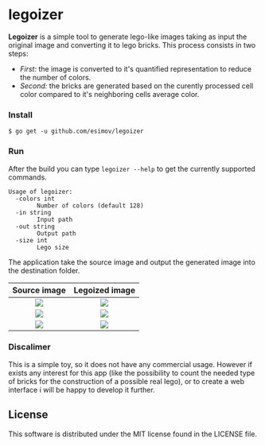 # legoizer

**Legoizer** is a simple tool to generate lego-like images taking as input the original image and converting it to lego bricks. This process consists in two steps: 
* *_First_:* the image is converted to it's quantified representation to reduce the number of colors. 
* *_Second_:* the bricks are generated based on the curently processed cell color compared to it's neighboring cells average color.

### Install

`$ go get -u github.com/esimov/legoizer`

### Run

After the build you can type `legoizer --help` to get the currently supported commands.

```
Usage of legoizer:
  -colors int
    	Number of colors (default 128)
  -in string
    	Input path
  -out string
    	Output path
  -size int
    	Lego size     
```     

The application take the source image and output the generated image into the destination folder.

| Source image | Legoized image
|:--:|:--:|
| <img src="https://user-images.githubusercontent.com/883386/27582530-e4095cd8-5b39-11e7-97f4-1a457857c80c.png"> | <img src="https://user-images.githubusercontent.com/883386/27582636-42c42d84-5b3a-11e7-8f60-15ca7cf4f2ce.png"> |
| <img src="https://user-images.githubusercontent.com/883386/27582916-54d7b27e-5b3b-11e7-84b7-5209b878c2ca.jpg" > | <img src="https://user-images.githubusercontent.com/883386/27582932-67795126-5b3b-11e7-82bd-4c4df11d4f5a.png"> |
| <img src="https://user-images.githubusercontent.com/883386/27582571-fea42c9e-5b39-11e7-8357-6ed2a425fdd1.jpg"> | <img src="https://user-images.githubusercontent.com/883386/27582651-4d1cb99a-5b3a-11e7-8bd1-1095d265b373.png"> |  

### Discalimer

This is a simple toy, so it does not have any commercial usage. However if exists any interest for this app (like the possibility to count the needed type of bricks for the construction of a possible real lego), or to create a web interface i will be happy to develop it further.

## License

This software is distributed under the MIT license found in the LICENSE file.

